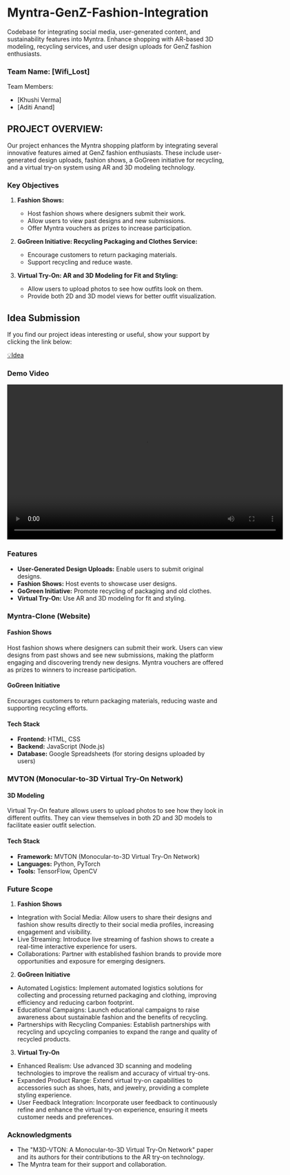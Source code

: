 # Myntra-GenZ-Fashion-Integration
Codebase for integrating social media, user-generated content, and sustainability features into Myntra. Enhance shopping with AR-based 3D modeling, recycling services, and user design uploads for GenZ fashion enthusiasts.


### Team Name: [Wifi_Lost]
Team Members:
- [Khushi Verma]
- [Aditi Anand]


## PROJECT OVERVIEW:
Our project enhances the Myntra shopping platform by integrating several innovative features aimed at GenZ fashion enthusiasts. These include user-generated design uploads, fashion shows, a GoGreen initiative for recycling, and a virtual try-on system using AR and 3D modeling technology.

### Key Objectives
1. **Fashion Shows:**
   - Host fashion shows where designers submit their work.
   - Allow users to view past designs and new submissions.
   - Offer Myntra vouchers as prizes to increase participation.
     
2. **GoGreen Initiative: Recycling Packaging and Clothes Service:**
   - Encourage customers to return packaging materials.
   - Support recycling and reduce waste.
     
3. **Virtual Try-On: AR and 3D Modeling for Fit and Styling:**
   - Allow users to upload photos to see how outfits look on them.
   - Provide both 2D and 3D model views for better outfit visualization.

## Idea Submission

If you find our project ideas interesting or useful, show your support by clicking the link below:

[💡Idea](Image&Videos/IITJAMMU_Wifi_Lost.pdf)

### Demo Video
<video width="640" height="360" controls>
    <source src="Image&Videos/Myntra-GenZ-Fashion-Integration (1).mp4" type="video/mp4">
    Your browser does not support the video tag.
</video>

### Features
- **User-Generated Design Uploads:** Enable users to submit original designs.
- **Fashion Shows:** Host events to showcase user designs.
- **GoGreen Initiative:** Promote recycling of packaging and old clothes.
- **Virtual Try-On:** Use AR and 3D modeling for fit and styling.

### Myntra-Clone (Website)

#### Fashion Shows
Host fashion shows where designers can submit their work. Users can view designs from past shows and see new submissions, making the platform engaging and discovering trendy new designs. Myntra vouchers are offered as prizes to winners to increase participation.

#### GoGreen Initiative
Encourages customers to return packaging materials, reducing waste and supporting recycling efforts.

#### Tech Stack
- **Frontend:** HTML, CSS
- **Backend:** JavaScript (Node.js)
- **Database:** Google Spreadsheets (for storing designs uploaded by users)

### MVTON (Monocular-to-3D Virtual Try-On Network)

#### 3D Modeling
Virtual Try-On feature allows users to upload photos to see how they look in different outfits. They can view themselves in both 2D and 3D models to facilitate easier outfit selection.

#### Tech Stack
- **Framework:** MVTON (Monocular-to-3D Virtual Try-On Network)
- **Languages:** Python, PyTorch
- **Tools:** TensorFlow, OpenCV

### Future Scope
1. **Fashion Shows**
- Integration with Social Media: Allow users to share their designs and fashion show results directly to their social media profiles, increasing engagement and visibility.
- Live Streaming: Introduce live streaming of fashion shows to create a real-time interactive experience for users.
- Collaborations: Partner with established fashion brands to provide more opportunities and exposure for emerging designers.
2. **GoGreen Initiative**
- Automated Logistics: Implement automated logistics solutions for collecting and processing returned packaging and clothing, improving efficiency and reducing carbon footprint.
- Educational Campaigns: Launch educational campaigns to raise awareness about sustainable fashion and the benefits of recycling.
- Partnerships with Recycling Companies: Establish partnerships with recycling and upcycling companies to expand the range and quality of recycled products.
3. **Virtual Try-On**
- Enhanced Realism: Use advanced 3D scanning and modeling technologies to improve the realism and accuracy of virtual try-ons.
- Expanded Product Range: Extend virtual try-on capabilities to accessories such as shoes, hats, and jewelry, providing a complete styling experience.
- User Feedback Integration: Incorporate user feedback to continuously refine and enhance the virtual try-on experience, ensuring it meets customer needs and preferences.

### Acknowledgments
- The "M3D-VTON: A Monocular-to-3D Virtual Try-On Network" paper and its authors for their contributions to the AR try-on technology.
- The Myntra team for their support and collaboration.


